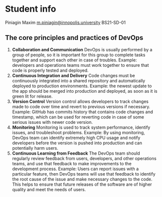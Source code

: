 # Student info

Piniagin Maxim
<m.piniagin@innopolis.university>
BS21-SD-01

## The core principles and practices of DevOps

1. **Collaboration and Communication**
   DevOps is usually performed by a group of people, so it is important for this group to complete tasks together and support each other in case of troubles.
   Example: developers and operations teams must work together to ensure that code is properly tested and deployed.
2. **Continuous Integration and Delivery**
   Code changes must be continuously integrated into a shared repository and automatically deployed to production environments.
   Example: the newest update to the app should be merged into production and deployed, as soon as it is green lit for release.
3. **Version Control**
   Version control allows developers to track changes made to code over time and revert to previous versions if necessary.
   Example: GitHub has commits history that contains code changes and timestamp, which can be used for reverting code in case of some serious issues with newer code version.
4. **Monitoring**
   Monitoring is used to track system performance, identify issues, and troubleshoot problems.
   Example: By using monitoring, DevOps team can identify extremely high CPU usage and notify developers before the version is pushed into production and can potentially harm users.
5. **Continuous Learning from Feedback**
   The DevOps team should regularly review feedback from users, developers, and other operations teams, and use that feedback to make improvements to the development process.
   Example: Users can report issues with a particular feature, then DevOps teams will use that feedback to identify the root cause of the issue and make necessary changes to the code. This helps to ensure that future releases of the software are of higher quality and meet the needs of users.
